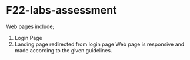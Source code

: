 # F22-labs-assessment
Web pages include;
1. Login Page
2. Landing page redirected from login page
Web page is responsive and made according to the given guidelines.
